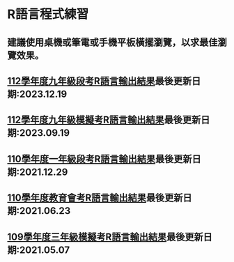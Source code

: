 # <h1>R語言程式練習</h1>
<h2>建議使用桌機或筆電或手機平板橫擺瀏覽，以求最佳瀏覽效果。</h2>
<h2><a href="https://tjjh.github.io/112RT/">112學年度九年級段考R語言輸出結果</a>最後更新日期:2023.12.19</h2>
<h2><a href="https://tjjh.github.io/112MT/">112學年度九年級模擬考R語言輸出結果</a>最後更新日期:2023.09.19</h2>
<h2><a href="https://tjjh.github.io/110RT/">110學年度一年級段考R語言輸出結果</a>最後更新日期:2021.12.29</h2>
<h2><a href="https://tjjh.github.io/110ET/">110學年度教育會考R語言輸出結果</a>最後更新日期:2021.06.23</h2>
<h2><a href="https://tjjh.github.io/109MT/">109學年度三年級模擬考R語言輸出結果</a>最後更新日期:2021.05.07</h2>
